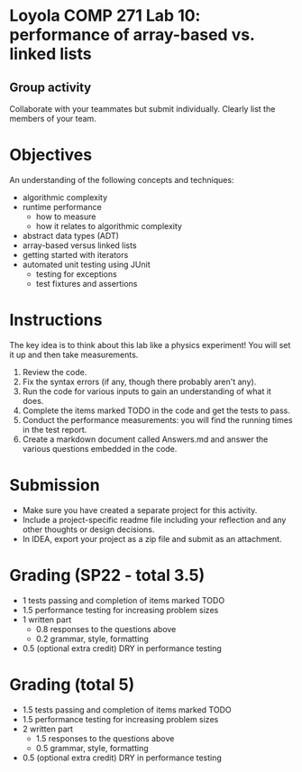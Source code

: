 # Loyola COMP 271 Lab 10: performance of array-based vs. linked lists

## Group activity

Collaborate with your teammates but submit individually.
Clearly list the members of your team.

# Objectives

An understanding of the following concepts and techniques:

- algorithmic complexity
- runtime performance
  - how to measure
  - how it relates to algorithmic complexity
- abstract data types (ADT)
- array-based versus linked lists
- getting started with iterators
- automated unit testing using JUnit
  - testing for exceptions
  - test fixtures and assertions
  
# Instructions

The key idea is to think about this lab like a physics experiment! 
You will set it up and then take measurements.

1. Review the code.
1. Fix the syntax errors (if any, though there probably aren't any).
2. Run the code for various inputs to gain an understanding of what it does.
3. Complete the items marked TODO in the code and get the tests to pass.
2. Conduct the performance measurements: you will find the running times in the test report.
4. Create a markdown document called Answers.md and answer the various questions embedded in the code.

# Submission

- Make sure you have created a separate project for this activity.
- Include a project-specific readme file including your reflection and any other thoughts or design decisions.
- In IDEA, export your project as a zip file and submit as an attachment. 

# Grading (SP22 - total 3.5)

- 1 tests passing and completion of items marked TODO
- 1.5 performance testing for increasing problem sizes
- 1 written part
  - 0.8 responses to the questions above
  - 0.2 grammar, style, formatting
- 0.5 (optional extra credit) DRY in performance testing 

# Grading (total 5)

- 1.5 tests passing and completion of items marked TODO
- 1.5 performance testing for increasing problem sizes
- 2 written part
  - 1.5 responses to the questions above
  - 0.5 grammar, style, formatting
- 0.5 (optional extra credit) DRY in performance testing 
